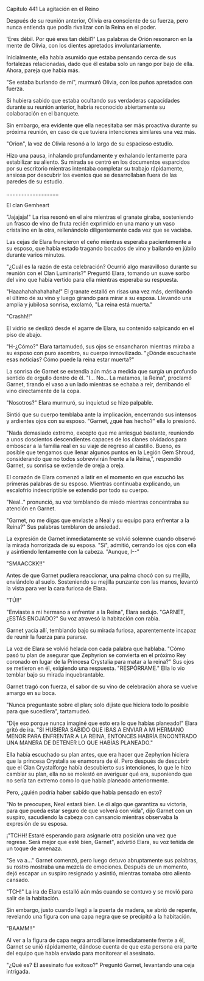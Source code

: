 
Capítulo 441 La agitación en el Reino

Después de su reunión anterior, Olivia era consciente de su fuerza, pero nunca entienda que podía rivalizar con la Reina en el poder.

'Eres débil. Por qué eres tan débil?' Las palabras de Orión resonaron en la mente de Olivia, con los dientes apretados involuntariamente.

Inicialmente, ella había asumido que estaba pensando cerca de sus fortalezas relacionadas, dado que él estaba solo un rango por bajo de ella. Ahora, pareja que había más.

"Se estaba burlando de mí", murmuró Olivia, con los puños apretados con fuerza.

Si hubiera sabido que estaba ocultando sus verdaderas capacidades durante su reunión anterior, habría reconocido abiertamente su colaboración en el banquete.

Sin embargo, era evidente que ella necesitaba ser más proactiva durante su próxima reunión, en caso de que tuviera intenciones similares una vez más.

"Orion", la voz de Olivia resonó a lo largo de su espacioso estudio.

Hizo una pausa, inhalando profundamente y exhalando lentamente para estabilizar su aliento. Su mirada se centró en los documentos esparcidos por su escritorio mientras intentaba completar su trabajo rápidamente, ansiosa por descubrir los eventos que se desarrollaban fuera de las paredes de su estudio.

..................................

El clan Gemheart

"Jajajaja!" La risa resonó en el aire mientras el granate giraba, sosteniendo un frasco de vino de fruta recién exprimido en una mano y un vaso cristalino en la otra, rellenándolo diligentemente cada vez que se vaciaba.

Las cejas de Elara fruncieron el ceño mientras esperaba pacientemente a su esposo, que había estado tragando bocados de vino y bailando en júbilo durante varios minutos.

"¿Cuál es la razón de esta celebración? Ocurrió algo maravilloso durante su reunión con el Clan Luminaris?" Preguntó Elara, tomando un suave sorbo del vino que había vertido para ella mientras esperaba su respuesta.

"Haaahahahahahaha!" El granate estalló en risas una vez más, derribando el último de su vino y luego girando para mirar a su esposa. Llevando una amplia y jubilosa sonrisa, exclamó, "La reina está muerta."

"Crashh!!"

El vidrio se deslizó desde el agarre de Elara, su contenido salpicando en el piso de abajo.

"H-¿Cómo?" Elara tartamudeó, sus ojos se ensancharon mientras miraba a su esposo con puro asombro, su cuerpo inmovilizado. "¿Dónde escuchaste esas noticias? Cómo puede la reina estar muerta?"

La sonrisa de Garnet se extendía aún más a medida que surgía un profundo sentido de orgullo dentro de él. "I... No... La matamos, la Reina", proclamó Garnet, tirando el vaso a un lado mientras se echaba a reír, derribando el vino directamente de la copa.

"Nosotros?" Elara murmuró, su inquietud se hizo palpable.

Sintió que su cuerpo temblaba ante la implicación, encerrando sus intensos y ardientes ojos con su esposo. "Garnet, ¿qué has hecho?" ella lo presionó.

"Nada demasiado extremo, excepto que me arriesgué bastante, reuniendo a unos doscientos descendientes capaces de los clanes olvidados para emboscar a la familia real en su viaje de regreso al castillo. Bueno, es posible que tengamos que llenar algunos puntos en la Legión Gem Shroud, considerando que no todos sobrevivirán frente a la Reina,", respondió Garnet, su sonrisa se extiende de oreja a oreja.

El corazón de Elara comenzó a latir en el momento en que escuchó las primeras palabras de su esposo. Mientras continuaba explicando, un escalofrío indescriptible se extendió por todo su cuerpo.

"Neal.." pronunció, su voz temblando de miedo mientras concentraba su atención en Garnet.

"Garnet, no me digas que enviaste a Neal y su equipo para enfrentar a la Reina?" Sus palabras temblaron de ansiedad.

La expresión de Garnet inmediatamente se volvió solemne cuando observó la mirada horrorizada de su esposa. "Sí", admitió, cerrando los ojos con ella y asintiendo lentamente con la cabeza. "Aunque, I--"

"SMAACCKK!!"

Antes de que Garnet pudiera reaccionar, una palma chocó con su mejilla, enviándolo al suelo. Sosteniendo su mejilla punzante con las manos, levantó la vista para ver la cara furiosa de Elara.

"TÚ!!"

"Enviaste a mi hermano a enfrentar a la Reina", Elara sedujo. "GARNET, ¿ESTÁS ENOJADO?" Su voz atravesó la habitación con rabia.

Garnet yacía allí, temblando bajo su mirada furiosa, aparentemente incapaz de reunir la fuerza para pararse.

La voz de Elara se volvió helada con cada palabra que hablaba. "Cómo pasó tu plan de asegurar que Zephyrion se convierta en el próximo Rey coronado en lugar de la Princesa Crystalia para matar a la reina?" Sus ojos se metieron en él, exigiendo una respuesta. "RESPÓRRAME." Ella lo vio temblar bajo su mirada inquebrantable.

Garnet tragó con fuerza, el sabor de su vino de celebración ahora se vuelve amargo en su boca.

"Nunca preguntaste sobre el plan; solo dijiste que hiciera todo lo posible para que sucediera", tartamudeó.

"Dije eso porque nunca imaginé que esto era lo que habías planeado!" Elara gritó de ira. "SI HUBIERA SABIDO QUE IBAS A ENVIAR A MI HERMANO MENOR PARA ENFRENTAR A LA REINA, ENTONCES HABRÍA ENCONTRADO UNA MANERA DE DETENER LO QUE HABÍAS PLANEADO."

Ella había escuchado su plan antes, que era hacer que Zephyrion hiciera que la princesa Crystalia se enamorara de él. Pero después de descubrir que el Clan Crystalforge había descubierto sus intenciones, lo que le hizo cambiar su plan, ella no se molestó en averiguar qué era, suponiendo que no sería tan extremo como lo que había planeado anteriormente.

Pero, ¿quién podría haber sabido que había pensado en esto?

"No te preocupes, Neal estará bien. Le di algo que garantiza su victoria, para que pueda estar seguro de que volverá con vida", dijo Garnet con un suspiro, sacudiendo la cabeza con cansancio mientras observaba la expresión de su esposa.

¡"TCHH! Estaré esperando para asignarle otra posición una vez que regrese. Será mejor que esté bien, Garnet", advirtió Elara, su voz teñida de un toque de amenaza.

"Se va a..." Garnet comenzó, pero luego detuvo abruptamente sus palabras, su rostro mostraba una mezcla de emociones. Después de un momento, dejó escapar un suspiro resignado y asintió, mientras tomaba otro aliento cansado.

"TCH!" La ira de Elara estalló aún más cuando se contuvo y se movió para salir de la habitación.

Sin embargo, justo cuando llegó a la puerta de madera, se abrió de repente, revelando una figura con una capa negra que se precipitó a la habitación.

"BAAMM!!"

Al ver a la figura de capa negra arrodillarse inmediatamente frente a él, Garnet se unió rápidamente, dándose cuenta de que esta persona era parte del equipo que había enviado para monitorear el asesinato.

"¿Qué es? El asesinato fue exitoso?" Preguntó Garnet, levantando una ceja intrigada.
